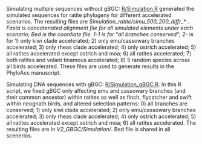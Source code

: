 Simulating multiple sequences without gBGC: [R/Simulation.R](https://github.com/xyz111131/PhyloAcc/blob/master/R/Simulation.R) generated the simulated sequences for ratite phylogeny for different accelerated scenarios. The resulting files are *Simulation_ratite/simu_500_200_diffr_** *. Fasta is concatenated alignment file for all simulated elements under each scenario; Bed is the coordiate file.
1-1 is for "all branches conserved"; 2-* is for 1) only kiwi clade accelerated; 2) only emu/cassowary branches accelerated; 3) only rheas clade accelerated; 4) only ostrich accelerated; 5) all ratites accelerated except ostrich and moa; 6) all ratites accelerated; 7) both ratites and volant tinamous accelerated; 8) 5 random species across all birds accelerated. These files are used to generate results in the PhyloAcc manuscript.

Simulating DNA sequences with gBGC: [R/Simulation_gBGC.R](https://github.com/xyz111131/PhyloAcc/blob/master/R/Simulation_gBGC.R). In this R script, we fixed gBGC only affecting emu and cassowary branches (and their common ancestor) within ratites as well as finch, flycatcher and swift within neognath birds, and altered selection patterns: 0) all branches are conserved; 1) only kiwi clade accelerated; 2) only emu/cassowary branches accelerated; 3) only rheas clade accelerated; 4) only ostrich accelerated; 5) all ratites accelerated except ostrich and moa; 6) all ratites accelerated. The resulting files are in *V2_GBGC/Simulation/*. Bed file is shared in all scenerios.
